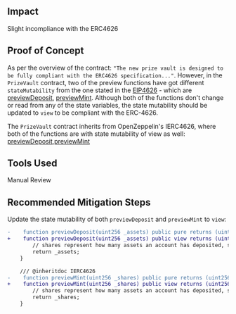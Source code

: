 ## Impact
Slight incompliance with the ERC4626

## Proof of Concept

As per the overview of the contract: `"The new prize vault is designed to be fully compliant with the ERC4626 specification..."`. However, in the `PrizeVault` contract, two of the preview functions have got different `stateMutability` from the one stated in the [EIP4626](https://eips.ethereum.org/EIPS/eip-4626) - which are [previewDeposit](https://github.com/code-423n4/2024-03-pooltogether/blob/main/pt-v5-vault/src/PrizeVault.sol#L441), [previewMint](https://github.com/code-423n4/2024-03-pooltogether/blob/main/pt-v5-vault/src/PrizeVault.sol#L447). Although both of the functions don't change or read from any of the state variables, the state mutability should be updated to `view` to be compliant with the ERC-4626.

The `PrizeVault` contract inherits from OpenZeppelin's IERC4626, where both of the functions are with state mutability of view as well: [previewDeposit](https://github.com/OpenZeppelin/openzeppelin-contracts/blob/master/contracts/interfaces/IERC4626.sol#L96),[previewMint](https://github.com/transmissions11/solmate/blob/main/src/tokens/ERC4626.sol#L140)

## Tools Used

Manual Review

## Recommended Mitigation Steps

Update the state mutability of both `previewDeposit` and `previewMint` to `view`:

```diff
-    function previewDeposit(uint256 _assets) public pure returns (uint256) {
+    function previewDeposit(uint256 _assets) public view returns (uint256) {
        // shares represent how many assets an account has deposited, so they are 1:1 on deposit
        return _assets;
    }

    /// @inheritdoc IERC4626
-    function previewMint(uint256 _shares) public pure returns (uint256) {
+    function previewMint(uint256 _shares) public view returns (uint256) {
        // shares represent how many assets an account has deposited, so they are 1:1 on mint
        return _shares;
    }
```